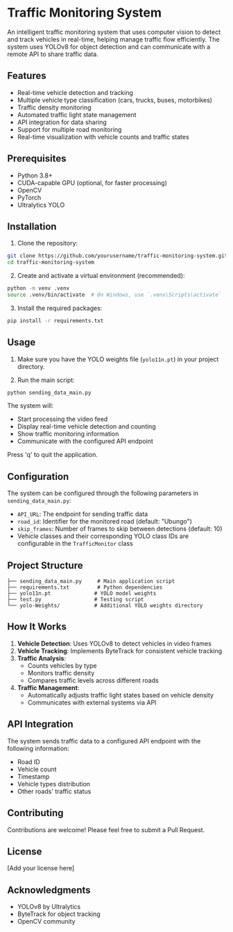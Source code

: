 # Traffic Monitoring System

An intelligent traffic monitoring system that uses computer vision to detect and track vehicles in real-time, helping manage traffic flow efficiently. The system uses YOLOv8 for object detection and can communicate with a remote API to share traffic data.

## Features

- Real-time vehicle detection and tracking
- Multiple vehicle type classification (cars, trucks, buses, motorbikes)
- Traffic density monitoring
- Automated traffic light state management
- API integration for data sharing
- Support for multiple road monitoring
- Real-time visualization with vehicle counts and traffic states

## Prerequisites

- Python 3.8+
- CUDA-capable GPU (optional, for faster processing)
- OpenCV
- PyTorch
- Ultralytics YOLO

## Installation

1. Clone the repository:
```bash
git clone https://github.com/yourusername/traffic-monitoring-system.git
cd traffic-monitoring-system
```

2. Create and activate a virtual environment (recommended):
```bash
python -m venv .venv
source .venv/bin/activate  # On Windows, use `.venv\Scripts\activate`
```

3. Install the required packages:
```bash
pip install -r requirements.txt
```

## Usage

1. Make sure you have the YOLO weights file (`yolo11n.pt`) in your project directory.

2. Run the main script:
```bash
python sending_data_main.py
```

The system will:
- Start processing the video feed
- Display real-time vehicle detection and counting
- Show traffic monitoring information
- Communicate with the configured API endpoint

Press 'q' to quit the application.

## Configuration

The system can be configured through the following parameters in `sending_data_main.py`:

- `API_URL`: The endpoint for sending traffic data
- `road_id`: Identifier for the monitored road (default: "Ubungo")
- `skip_frames`: Number of frames to skip between detections (default: 10)
- Vehicle classes and their corresponding YOLO class IDs are configurable in the `TrafficMonitor` class

## Project Structure

```
├── sending_data_main.py     # Main application script
├── requirements.txt         # Python dependencies
├── yolo11n.pt              # YOLO model weights
├── test.py                 # Testing script
└── yolo-Weights/           # Additional YOLO weights directory
```

## How It Works

1. **Vehicle Detection**: Uses YOLOv8 to detect vehicles in video frames
2. **Vehicle Tracking**: Implements ByteTrack for consistent vehicle tracking
3. **Traffic Analysis**: 
   - Counts vehicles by type
   - Monitors traffic density
   - Compares traffic levels across different roads
4. **Traffic Management**:
   - Automatically adjusts traffic light states based on vehicle density
   - Communicates with external systems via API

## API Integration

The system sends traffic data to a configured API endpoint with the following information:
- Road ID
- Vehicle count
- Timestamp
- Vehicle types distribution
- Other roads' traffic status

## Contributing

Contributions are welcome! Please feel free to submit a Pull Request.

## License

[Add your license here]

## Acknowledgments

- YOLOv8 by Ultralytics
- ByteTrack for object tracking
- OpenCV community 